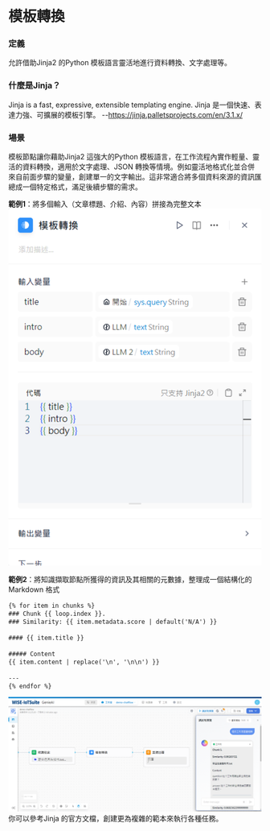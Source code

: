 # 模板轉換
### 定義
允許借助Jinja2 的Python 模板語言靈活地進行資料轉換、文字處理等。
### 什麼是Jinja？
Jinja is a fast, expressive, extensible templating engine.
Jinja 是一個快速、表達力強、可擴展的模板引擎。
--https://jinja.palletsprojects.com/en/3.1.x/
### 場景
模板節點讓你藉助Jinja2 這強大的Python 模板語言，在工作流程內實作輕量、靈活的資料轉換，適用於文字處理、JSON 轉換等情境。例如靈活地格式化並合併來自前面步驟的變量，創建單一的文字輸出。這非常適合將多個資料來源的資訊匯總成一個特定格式，滿足後續步驟的需求。

**範例1**：將多個輸入（文章標題、介紹、內容）拼接為完整文本
![拼接文字](拼接文字.png)

**範例2**：將知識擷取節點所獲得的資訊及其相關的元數據，整理成一個結構化的Markdown 格式
```
{% for item in chunks %}
### Chunk {{ loop.index }}. 
### Similarity: {{ item.metadata.score | default('N/A') }}

#### {{ item.title }}

##### Content
{{ item.content | replace('\n', '\n\n') }}

---
{% endfor %}
```
![知識擷取節點輸出轉換為Markdown](知識擷取節點輸出轉換為Markdown.png)
你可以參考Jinja 的官方文檔，創建更為複雜的範本來執行各種任務。
